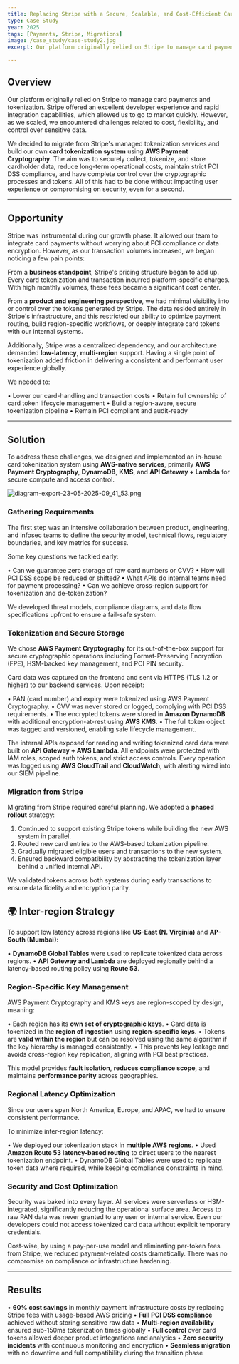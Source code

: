 ```yaml
---
title: Replacing Stripe with a Secure, Scalable, and Cost-Efficient Card Tokenization System Using AWS
type: Case Study
year: 2025
tags: [Payments, Stripe, Migrations]
image: /case_study/case-study2.jpg
excerpt: Our platform originally relied on Stripe to manage card payments and tokenization. Stripe offered an excellent developer experience and rapid integration capabilities, which allowed us to go to market quickly. However, as we scaled, we encountered challenges related to cost, flexibility, and control over sensitive data.

---
```


## **Overview**

Our platform originally relied on Stripe to manage card payments and tokenization. Stripe offered an excellent developer experience and rapid integration capabilities, which allowed us to go to market quickly. However, as we scaled, we encountered challenges related to cost, flexibility, and control over sensitive data.

We decided to migrate from Stripe's managed tokenization services and build our own **card tokenization system** using **AWS Payment Cryptography**. The aim was to securely collect, tokenize, and store cardholder data, reduce long-term operational costs, maintain strict PCI DSS compliance, and have complete control over the cryptographic processes and tokens. All of this had to be done without impacting user experience or compromising on security, even for a second.

---

## **Opportunity**

Stripe was instrumental during our growth phase. It allowed our team to integrate card payments without worrying about PCI compliance or data encryption. However, as our transaction volumes increased, we began noticing a few pain points:

From a **business standpoint**, Stripe's pricing structure began to add up. Every card tokenization and transaction incurred platform-specific charges. With high monthly volumes, these fees became a significant cost center.

From a **product and engineering perspective**, we had minimal visibility into or control over the tokens generated by Stripe. The data resided entirely in Stripe's infrastructure, and this restricted our ability to optimize payment routing, build region-specific workflows, or deeply integrate card tokens with our internal systems.

Additionally, Stripe was a centralized dependency, and our architecture demanded **low-latency**, **multi-region** support. Having a single point of tokenization added friction in delivering a consistent and performant user experience globally.

We needed to:

• Lower our card-handling and transaction costs
• Retain full ownership of card token lifecycle management
• Build a region-aware, secure tokenization pipeline
• Remain PCI compliant and audit-ready

---

## **Solution**

To address these challenges, we designed and implemented an in-house card tokenization system using **AWS-native services**, primarily **AWS Payment Cryptography**, **DynamoDB**, **KMS**, and **API Gateway + Lambda** for secure compute and access control.

![diagram-export-23-05-2025-09_41_53.png](/case_study/case-study2.jpg)

### **Gathering Requirements**

The first step was an intensive collaboration between product, engineering, and infosec teams to define the security model, technical flows, regulatory boundaries, and key metrics for success.

Some key questions we tackled early:

• Can we guarantee zero storage of raw card numbers or CVV?
• How will PCI DSS scope be reduced or shifted?
• What APIs do internal teams need for payment processing?
• Can we achieve cross-region support for tokenization and de-tokenization?

We developed threat models, compliance diagrams, and data flow specifications upfront to ensure a fail-safe system.

### **Tokenization and Secure Storage**

We chose **AWS Payment Cryptography** for its out-of-the-box support for secure cryptographic operations including Format-Preserving Encryption (FPE), HSM-backed key management, and PCI PIN security.

Card data was captured on the frontend and sent via HTTPS (TLS 1.2 or higher) to our backend services. Upon receipt:

• PAN (card number) and expiry were tokenized using AWS Payment Cryptography.
• CVV was never stored or logged, complying with PCI DSS requirements.
• The encrypted tokens were stored in **Amazon DynamoDB** with additional encryption-at-rest using **AWS KMS**.
• The full token object was tagged and versioned, enabling safe lifecycle management.

The internal APIs exposed for reading and writing tokenized card data were built on **API Gateway + AWS Lambda**. All endpoints were protected with IAM roles, scoped auth tokens, and strict access controls. Every operation was logged using **AWS CloudTrail** and **CloudWatch**, with alerting wired into our SIEM pipeline.

### **Migration from Stripe**

Migrating from Stripe required careful planning. We adopted a **phased rollout** strategy:

1. Continued to support existing Stripe tokens while building the new AWS system in parallel.
2. Routed new card entries to the AWS-based tokenization pipeline.
3. Gradually migrated eligible users and transactions to the new system.
4. Ensured backward compatibility by abstracting the tokenization layer behind a unified internal API.

We validated tokens across both systems during early transactions to ensure data fidelity and encryption parity.

## **🌍 Inter-region Strategy**

To support low latency across regions like **US-East (N. Virginia)** and **AP-South (Mumbai)**:

• **DynamoDB Global Tables** were used to replicate tokenized data across regions.
• **API Gateway and Lambda** are deployed regionally behind a latency-based routing policy using **Route 53**.

### **Region-Specific Key Management**

AWS Payment Cryptography and KMS keys are region-scoped by design, meaning:

• Each region has its **own set of cryptographic keys**.
• Card data is tokenized in the **region of ingestion** using **region-specific keys**.
• Tokens are **valid within the region** but can be resolved using the same algorithm if the key hierarchy is managed consistently.
• This prevents key leakage and avoids cross-region key replication, aligning with PCI best practices.

This model provides **fault isolation**, **reduces compliance scope**, and maintains **performance parity** across geographies.

### **Regional Latency Optimization**

Since our users span North America, Europe, and APAC, we had to ensure consistent performance.

To minimize inter-region latency:

• We deployed our tokenization stack in **multiple AWS regions**.
• Used **Amazon Route 53 latency-based routing** to direct users to the nearest tokenization endpoint.
• DynamoDB Global Tables were used to replicate token data where required, while keeping compliance constraints in mind.

### **Security and Cost Optimization**

Security was baked into every layer. All services were serverless or HSM-integrated, significantly reducing the operational surface area. Access to raw PAN data was never granted to any user or internal service. Even our developers could not access tokenized card data without explicit temporary credentials.

Cost-wise, by using a pay-per-use model and eliminating per-token fees from Stripe, we reduced payment-related costs dramatically. There was no compromise on compliance or infrastructure hardening.

---

## **Results**

• **60% cost savings** in monthly payment infrastructure costs by replacing Stripe fees with usage-based AWS pricing
• **Full PCI DSS compliance** achieved without storing sensitive raw data
• **Multi-region availability** ensured sub-150ms tokenization times globally
• **Full control** over card tokens allowed deeper product integrations and analytics
• **Zero security incidents** with continuous monitoring and encryption
• **Seamless migration** with no downtime and full compatibility during the transition phase